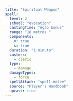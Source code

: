 ```yaml
---
title: "Spiritual Weapon"
spell:
  level: 2
  school: "evocation"
  castingTime: "Ação bônus"
  range: "18 metros "
  components:
    v: true
    s: true
  duration: "1 minuto"
  casters:
    - cleric
  type:
    - damage
  damageTypes:
    - force
  spellAttack: "spell-melee"
  source: "Player's Handbook"
  upcast: true
---
```

